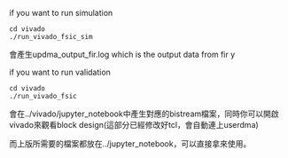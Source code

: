if you want to run simulation
```
cd vivado
./run_vivado_fsic_sim
```
會產生updma_output_fir.log which is the output data from fir y

if you want to run validation
```
cd vivado
./run_vivado_fsic
```
會在../vivado/jupyter_notebook中產生對應的bistream檔案，同時你可以開啟vivado來觀看block design(這部分已經修改好tcl，會自動連上userdma)

而上版所需要的檔案都放在../jupyter_notebook，可以直接拿來使用。

